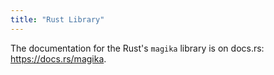 ```yaml
---
title: "Rust Library"
---
```


The documentation for the Rust's `magika` library is on docs.rs: https://docs.rs/magika.